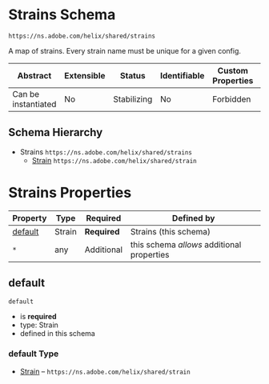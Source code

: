 
# Strains Schema

```
https://ns.adobe.com/helix/shared/strains
```

A map of strains. Every strain name must be unique for a given config.

| Abstract | Extensible | Status | Identifiable | Custom Properties | Additional Properties | Defined In |
|----------|------------|--------|--------------|-------------------|-----------------------|------------|
| Can be instantiated | No | Stabilizing | No | Forbidden | Permitted | [strains.schema.json](strains.schema.json) |
## Schema Hierarchy

* Strains `https://ns.adobe.com/helix/shared/strains`
  * [Strain](strain.schema.md) `https://ns.adobe.com/helix/shared/strain`


# Strains Properties

| Property | Type | Required | Defined by |
|----------|------|----------|------------|
| [default](#default) | Strain | **Required** | Strains (this schema) |
| `*` | any | Additional | this schema *allows* additional properties |

## default


`default`

* is **required**
* type: Strain
* defined in this schema

### default Type


* [Strain](strain.schema.md) – `https://ns.adobe.com/helix/shared/strain`




